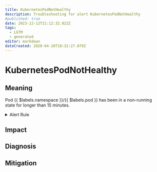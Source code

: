 ```yaml
---
title: KubernetesPodNotHealthy
description: Troubleshooting for alert KubernetesPodNotHealthy
#published: true
date: 2023-12-12T21:12:32.022Z
tags: 
  - LGTM
  - generated
editor: markdown
dateCreated: 2020-04-10T18:32:27.079Z
---
```


# KubernetesPodNotHealthy

## Meaning
[//]: # "Short paragraph that explains what the alert means"
Pod {{ $labels.namespace }}/{{ $labels.pod }} has been in a non-running state for longer than 15 minutes.

<details>
  <summary>Alert Rule</summary>

{{% rule "kubernetes/kubestate-exporter.yml" "KubernetesPodNotHealthy" %}}

{{% comment %}}

```yaml
alert: KubernetesPodNotHealthy
expr: sum by (namespace, pod) (kube_pod_status_phase{phase=~"Pending|Unknown|Failed"}) > 0
for: 15m
labels:
    severity: critical
annotations:
    summary: Kubernetes Pod not healthy ({{ $labels.namespace }}/{{ $labels.pod }})
    description: |-
        Pod {{ $labels.namespace }}/{{ $labels.pod }} has been in a non-running state for longer than 15 minutes.
          VALUE = {{ $value }}
          LABELS = {{ $labels }}
    runbook: https://github.com/srerun/prometheus-alerts/blob/main/content/runbooks/kubestate-exporter/KubernetesPodNotHealthy.md

```

{{% /comment %}}

</details>


## Impact
[//]: # "What could / will happen if the alert is not addressed"



## Diagnosis
[//]: # "Steps to take to identify the cause of the problem"



## Mitigation
[//]: # "The steps necessary to resolve the alert"
